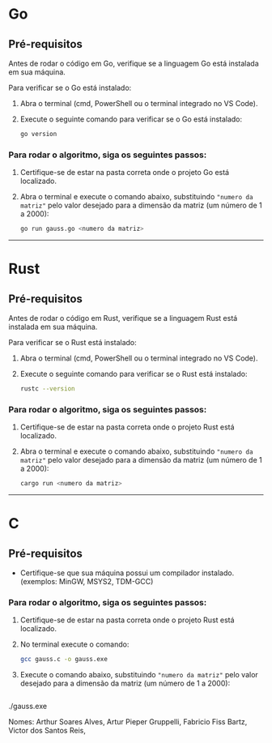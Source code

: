 # Go

## Pré-requisitos

Antes de rodar o código em Go, verifique se a linguagem Go está instalada em sua máquina.

Para verificar se o Go está instalado:

1. Abra o terminal (cmd, PowerShell ou o terminal integrado no VS Code).
2. Execute o seguinte comando para verificar se o Go está instalado:

   ```bash
   go version

### Para rodar o algoritmo, siga os seguintes passos:

1. Certifique-se de estar na pasta correta onde o projeto Go está localizado.
2. Abra o terminal e execute o comando abaixo, substituindo `"numero da matriz"` pelo valor desejado para a dimensão da matriz (um número de 1 a 2000):

   ```bash
   go run gauss.go <numero da matriz>

-------------------------------------------------------------------------------------------------
# Rust

## Pré-requisitos

Antes de rodar o código em Rust, verifique se a linguagem Rust está instalada em sua máquina.

Para verificar se o Rust está instalado:

1. Abra o terminal (cmd, PowerShell ou o terminal integrado no VS Code).
2. Execute o seguinte comando para verificar se o Rust está instalado:

   ```bash
   rustc --version


### Para rodar o algoritmo, siga os seguintes passos:

1. Certifique-se de estar na pasta correta onde o projeto Rust está localizado.
2. Abra o terminal e execute o comando abaixo, substituindo `"numero da matriz"` pelo valor desejado para a dimensão da matriz (um número de 1 a 2000):

   ```bash
   cargo run <numero da matriz>

-------------------------------------------------------------------------------------------------
# C

## Pré-requisitos
- Certifique-se que sua máquina possui um compilador instalado. (exemplos: MinGW, MSYS2, TDM-GCC)

### Para rodar o algoritmo, siga os seguintes passos:
1. Certifique-se de estar na pasta correta onde o projeto Rust está localizado.
2. No terminal execute o comando:

   ```bash
   gcc gauss.c -o gauss.exe

3. Execute o comando abaixo, substituindo `"numero da matriz"` pelo valor desejado para a dimensão da matriz (um número de 1 a 2000):
   ```bash
./gauss.exe <numero da matriz>

Nomes:
Arthur Soares Alves,
Artur Pieper Gruppelli,
Fabricio Fiss Bartz,
Victor dos Santos Reis,
